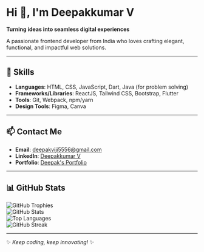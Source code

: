 # Hi 👋, I'm Deepakkumar V  
**Turning ideas into seamless digital experiences**  

A passionate frontend developer from India who loves crafting elegant, functional, and impactful web solutions.  

---

## 🚀 Skills  

- **Languages**: HTML, CSS, JavaScript, Dart, Java (for problem solving)  
- **Frameworks/Libraries**: ReactJS, Tailwind CSS, Bootstrap, Flutter  
- **Tools**: Git, Webpack, npm/yarn  
- **Design Tools**: Figma, Canva  
---


## 📫 Contact Me  

-  **Email**: [deepakviji5556@gmail.com](mailto:deepakviji5556@gmail.com)  
- **LinkedIn**: [Deepakkumar V](https://www.linkedin.com/public-profile/settings?lipi=urn%3Ali%3Apage%3Ad_flagship3_profile_self_edit_contact-info%3BfysJZ5rrRoSKhB%2Bh5%2Fu6ag%3D%3D)  
- **Portfolio**: [Deepak's Portfolio](https://deepakportfolioo.web.app/)  

---


## 📊 GitHub Stats  

![GitHub Trophies](https://github-profile-trophy.vercel.app/?username=Deepak5556&theme=gruvbox)  
![GitHub Stats](https://github-readme-stats.vercel.app/api?username=Deepak5556&show_icons=true&theme=radical)  
![Top Languages](https://github-readme-stats.vercel.app/api/top-langs/?username=Deepak5556&layout=compact&theme=radical)  
![GitHub Streak](https://github-readme-streak-stats.herokuapp.com/?user=Deepak5556&theme=radical)  

---

✨ *Keep coding, keep innovating!* ✨  

<!---
Deepak5556/Deepak5556 is a ✨ special ✨ repository because its `README.md` (this file) appears on your GitHub profile.
You can click the Preview link to take a look at your changes.
--->
